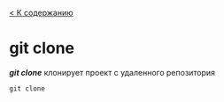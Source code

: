 [< К содержанию](./readme.md)

# git clone
***git clone*** клонирует проект с удаленного репозитория
```
git clone
```